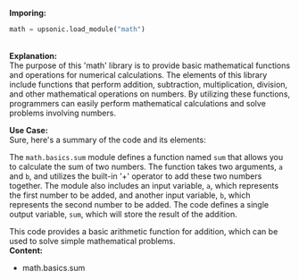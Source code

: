 <b class="custom_code_highlight_green">Imporing:</b><br>
```python
math = upsonic.load_module("math")
```
<br><b class="custom_code_highlight_green">Explanation:</b><br>The purpose of this 'math' library is to provide basic mathematical functions and operations for numerical calculations. The elements of this library include functions that perform addition, subtraction, multiplication, division, and other mathematical operations on numbers. By utilizing these functions, programmers can easily perform mathematical calculations and solve problems involving numbers.

<b class="custom_code_highlight_green">Use Case:</b><br>Sure, here's a summary of the code and its elements:

The `math.basics.sum` module defines a function named `sum` that allows you to calculate the sum of two numbers. The function takes two arguments, `a` and `b`, and utilizes the built-in '+' operator to add these two numbers together. The module also includes an input variable, `a`, which represents the first number to be added, and another input variable, `b`, which represents the second number to be added. The code defines a single output variable, `sum`, which will store the result of the addition.

This code provides a basic arithmetic function for addition, which can be used to solve simple mathematical problems.
<br><b class="custom_code_highlight_green">Content:</b><br>
  - math.basics.sum
